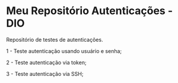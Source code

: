 # Meu Repositório Autenticações - DIO

Repositório de testes de autenticações.

1 - Teste autenticação usando usuário e senha;

2 - Teste autenticação via token;

3 - Teste autenticação via SSH;
